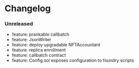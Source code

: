 # Changelog

### Unreleased

- feature: prankable callbatch
- feature: JsonWriter
- feature: deploy upgradable NFTAccountant
- feature: replica enrollment
- feature: callbatch contract
- feature: Config.sol exposes configuration to foundry scripts
